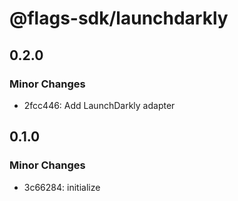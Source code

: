 # @flags-sdk/launchdarkly

## 0.2.0

### Minor Changes

- 2fcc446: Add LaunchDarkly adapter

## 0.1.0

### Minor Changes

- 3c66284: initialize
